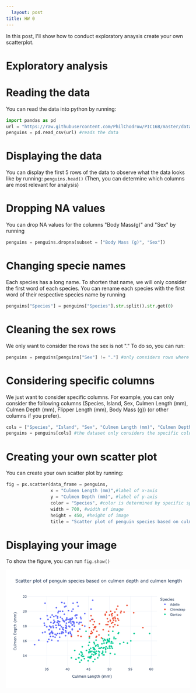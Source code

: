```yaml
---
  layout: post
title: HW 0
---
```

  
  In this post, I'll show how to conduct exploratory anaysis create your own scatterplot.  


# Exploratory analysis 

# Reading the data
You can read the data into python by running:

```python 
import pandas as pd
url = "https://raw.githubusercontent.com/PhilChodrow/PIC16B/master/datasets/palmer_penguins.csv"
penguins = pd.read_csv(url) #reads the data
```

# Displaying the data 
You can display the first 5 rows of the data to observe what the data looks like by running: `penguins.head()`
 (Then, you can determine which columns are most relevant for analysis)

# Dropping NA values
You can drop NA values for the columns "Body Mass(g)" and "Sex" by running
 ```python
 penguins = penguins.dropna(subset = ["Body Mass (g)", "Sex"])
 ```
 
# Changing specie names 
Each species has a long name. To shorten that name, we will only consider the first word of each species. 
You can rename each species with the first word of their respective species name by running 
```python
penguins["Species"] = penguins["Species"].str.split().str.get(0)
```

# Cleaning the sex rows
We only want to consider the rows the sex is not "." To do so, you can run:

```python
penguins = penguins[penguins["Sex"] != "."] #only considers rows where the sex is not .
```

# Considering specific columns
We just want to consider specific columns. For example, you can only consider the following columns (Species, Island, Sex, Culmen Length (mm), Culmen Depth (mm), Flipper Length (mm), Body Mass (g)) (or other columns if you prefer). 

```python
cols = ["Species", "Island", "Sex", "Culmen Length (mm)", "Culmen Depth (mm)", "Flipper Length (mm)", "Body Mass (g)"] 
penguins = penguins[cols] #the dataset only considers the specific columns
```

# Creating your own scatter plot
You can create your own scatter plot by running: 

```python
fig = px.scatter(data_frame = penguins, 
                 x = "Culmen Length (mm)",#label of x-axis
                 y = "Culmen Depth (mm)", #label of y-axis
                 color = "Species", #color is determined by specific species
                 width = 700, #width of image
                 height = 450, #height of image
                 title = "Scatter plot of penguin species based on culmen depth and culmen length")
```
# Displaying your image
To show the figure, you can run `fig.show()`

![image-example.png](/images/newplot-2.png)